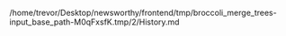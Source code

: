 /home/trevor/Desktop/newsworthy/frontend/tmp/broccoli_merge_trees-input_base_path-M0qFxsfK.tmp/2/History.md